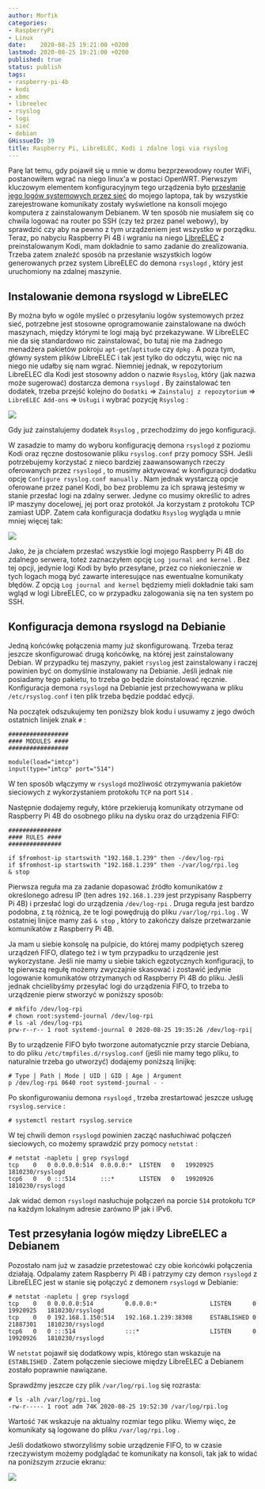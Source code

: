 ```yaml
---
author: Morfik
categories:
- RaspberryPi
- Linux
date:    2020-08-25 19:21:00 +0200
lastmod: 2020-08-25 19:21:00 +0200
published: true
status: publish
tags:
- raspberry-pi-4b
- kodi
- xbmc
- libreelec
- rsyslog
- logi
- sieć
- debian
GHissueID: 39
title: Raspberry Pi, LibreELEC, Kodi i zdalne logi via rsyslog
---
```


Parę lat temu, gdy pojawił się u mnie w domu bezprzewodowy router WiFi, postanowiłem wgrać na niego
linux'a w postaci OpenWRT. Pierwszym kluczowym elementem konfiguracyjnym tego urządzenia było
[przesłanie jego logów systemowych przez sieć][1] do mojego laptopa, tak by wszystkie
zarejestrowane komunikaty zostały wyświetlone na konsoli mojego komputera z zainstalowanym Debianem.
W ten sposób nie musiałem się co chwila logować na router po SSH (czy też przez panel webowy), by
sprawdzić czy aby na pewno z tym urządzeniem jest wszystko w porządku. Teraz, po nabyciu Raspberry
Pi 4B i wgraniu na niego [LibreELEC][2] z preinstalowanym Kodi, mam dokładnie to samo zadanie do
zrealizowania. Trzeba zatem znaleźć sposób na przesłanie wszystkich logów generowanych przez system
LibreELEC do demona `rsyslogd` , który jest uruchomiony na zdalnej maszynie.

<!--more-->
## Instalowanie demona rsyslogd w LibreELEC

By można było w ogóle myśleć o przesyłaniu logów systemowych przez sieć, potrzebne jest stosowne
oprogramowanie zainstalowane na dwóch maszynach, między którymi te logi mają być przekazywane. W
LibreELEC nie da się standardowo nic zainstalować, bo tutaj nie ma żadnego menadżera pakietów
pokroju `apt-get`/`aptitude` czy `dpkg` . A poza tym, główny system plików LibreELEC i tak jest
tylko do odczytu, więc nic na niego nie udałby się nam wgrać. Niemniej jednak, w repozytorium
LibreELEC dla Kodi jest stosowny addon o nazwie `Rsyslog`, który (jak nazwa może sugerować)
dostarcza demona `rsyslogd` . By zainstalować ten dodatek, trzeba przejść kolejno do `Dodatki` =>
`Zainstaluj z repozytorium` => `LibreELEC Add-ons` => `Usługi` i wybrać pozycję `Rsyslog` :

![](/img/2020/08/001-raspberry-pi-libreelec-kodi-xbmc-rsyslog-addon-install.png#huge)

Gdy już zainstalujemy dodatek `Rsyslog` , przechodzimy do jego konfiguracji.

W zasadzie to mamy do wyboru konfigurację demona `rsyslogd` z poziomu Kodi oraz ręczne dostosowanie
pliku `rsyslog.conf` przy pomocy SSH. Jeśli potrzebujemy korzystać z nieco bardziej zaawansowanych
rzeczy oferowanych przez `rsyslogd` , to musimy aktywować w konfiguracji dodatku opcję `Configure
rsyslog.conf manually` . Nam jednak wystarczą opcje oferowane przez panel Kodi, bo bez problemu za
ich sprawą jesteśmy w stanie przesłać logi na zdalny serwer. Jedyne co musimy określić to adres IP
maszyny docelowej, jej port oraz protokół. Ja korzystam z protokołu TCP zamiast UDP. Zatem cała
konfiguracja dodatku `Rsyslog` wygląda u mnie mniej więcej tak:

![](/img/2020/08/002-raspberry-pi-libreelec-kodi-xbmc-rsyslog-addon-config.png#huge)

Jako, że ja chciałem przesłać wszystkie logi mojego Raspberry Pi 4B do zdalnego serwera, toteż
zaznaczyłem opcję `Log journal and kernel` . Bez tej opcji, jedynie logi Kodi by było przesyłane,
przez co niekoniecznie w tych logach mogą być zawarte interesujące nas ewentualne komunikaty błędów.
Z opcją `Log journal and kernel` będziemy mieli dokładnie taki sam wgląd w logi LibreELEC, co w
przypadku zalogowania się na ten system po SSH.

## Konfiguracja demona rsyslogd na Debianie

Jedną końcówkę połączenia mamy już skonfigurowaną. Trzeba teraz jeszcze skonfigurować drugą
końcówkę, na której jest zainstalowany Debian. W przypadku tej maszyny, pakiet `rsyslog` jest
zainstalowany i raczej powinien być on domyślnie instalowany na Debianie. Jeśli jednak nie
posiadamy tego pakietu, to trzeba go będzie doinstalować ręcznie. Konfiguracja demona `rsyslogd` na
Debianie jest przechowywana w pliku `/etc/rsyslog.conf` i ten  plik trzeba będzie poddać edycji.

Na początek odszukujemy ten poniższy blok kodu i usuwamy z jego dwóch ostatnich linijek znak `#` :

    #################
    #### MODULES ####
    #################

    module(load="imtcp")
    input(type="imtcp" port="514")

W ten sposób włączymy w `rsyslogd` możliwość otrzymywania pakietów sieciowych z wykorzystaniem
protokołu `TCP` na port `514` .

Następnie dodajemy reguły, które przekierują komunikaty otrzymane od Raspberry Pi 4B do osobnego
pliku na dysku oraz do urządzenia FIFO:

    ###############
    #### RULES ####
    ###############

    if $fromhost-ip startswith "192.168.1.239" then -/dev/log-rpi
    if $fromhost-ip startswith "192.168.1.239" then -/var/log/rpi.log
    & stop

Pierwsza reguła ma za zadanie dopasować źródło komunikatów z określonego adresu IP (ten adres
`192.168.1.239` jest przypisany Raspberry Pi 4B) i przesłać logi do urządzenia `/dev/log-rpi` .
Druga reguła jest bardzo podobna, z tą różnicą, że te logi powędrują do pliku `/var/log/rpi.log` .
W ostatniej linijce mamy zaś `& stop` , który to zakończy dalsze przetwarzanie komunikatów z
Raspberry Pi 4B.

Ja mam u siebie konsolę na pulpicie, do której mamy podpiętych szereg urządzeń FIFO, dlatego też i
w tym przypadku to urządzenie jest wykorzystane. Jeśli nie mamy u siebie takich egzotycznych
konfiguracji, to tę pierwszą regułę możemy zwyczajnie skasować i zostawić jedynie logowanie
komunikatów otrzymanych od Raspberry Pi 4B do pliku. Jeśli jednak chcielibyśmy przesyłać logi do
urządzenia FIFO, to trzeba to urządzenie pierw stworzyć w poniższy sposób:

    # mkfifo /dev/log-rpi
    # chown root:systemd-journal /dev/log-rpi
    # ls -al /dev/log-rpi
    prw-r--r-- 1 root systemd-journal 0 2020-08-25 19:35:26 /dev/log-rpi|

By to urządzenie FIFO było tworzone automatycznie przy starcie Debiana, to do pliku
`/etc/tmpfiles.d/rsyslog.conf` (jeśli nie mamy tego pliku, to naturalnie trzeba go utworzyć)
dodajemy poniższą linijkę:

    # Type | Path | Mode | UID | GID | Age | Argument
    p /dev/log-rpi 0640 root systemd-journal - -

Po skonfigurowaniu demona `rsyslogd` , trzeba zrestartować jeszcze usługę `rsyslog.service` :

    # systemctl restart rsyslog.service

W tej chwili demon `rsyslogd` powinien zacząć nasłuchiwać połączeń sieciowych, co możemy sprawdzić
przy pomocy `netstat` :

    # netstat -napletu | grep rsyslogd
    tcp    0   0 0.0.0.0:514  0.0.0.0:*  LISTEN   0   19920925   1810230/rsyslogd
    tcp6   0   0 :::514       :::*       LISTEN   0   19920926   1810230/rsyslogd

Jak widać demon `rsyslogd` nasłuchuje połączeń na porcie `514` protokołu `TCP` na każdym lokalnym
adresie zarówno IP jak i IPv6.

## Test przesyłania logów między LibreELEC a Debianem

Pozostało nam już w zasadzie przetestować czy obie końcówki połączenia działają. Odpalamy zatem
Raspberry Pi 4B i patrzymy czy demon `rsyslogd` z LibreELEC jest w stanie się połączyć z demonem
`rsyslogd` w Debianie:

    # netstat -napletu | grep rsyslogd
    tcp    0   0 0.0.0.0:514         0.0.0.0:*               LISTEN      0   19920925   1810230/rsyslogd
    tcp    0   0 192.168.1.150:514   192.168.1.239:38308     ESTABLISHED 0   21887301   1810230/rsyslogd
    tcp6   0   0 :::514              :::*                    LISTEN      0   19920926   1810230/rsyslogd

W `netstat` pojawił się dodatkowy wpis, którego stan wskazuje na `ESTABLISHED` . Zatem połączenie
sieciowe między LibreELEC a Debianem zostało poprawnie nawiązane.

Sprawdźmy jeszcze czy plik `/var/log/rpi.log` się rozrasta:

    # ls -alh /var/log/rpi.log
    -rw-r----- 1 root adm 74K 2020-08-25 19:52:30 /var/log/rpi.log

Wartość `74K` wskazuje na aktualny rozmiar tego pliku. Wiemy więc, że komunikaty są logowane do
pliku `/var/log/rpi.log` .

Jeśli dodatkowo stworzyliśmy sobie urządzenie FIFO, to w czasie rzeczywistym możemy podglądać te
komunikaty na konsoli, tak jak to widać na poniższym zrzucie ekranu:

![](/img/2020/08/003-raspberry-pi-libreelec-kodi-xbmc-rsyslog-addon-test-console.jpg#huge)


[1]: /post/logread-czyli-system-logowania-w-openwrt/
[2]: https://libreelec.tv/
